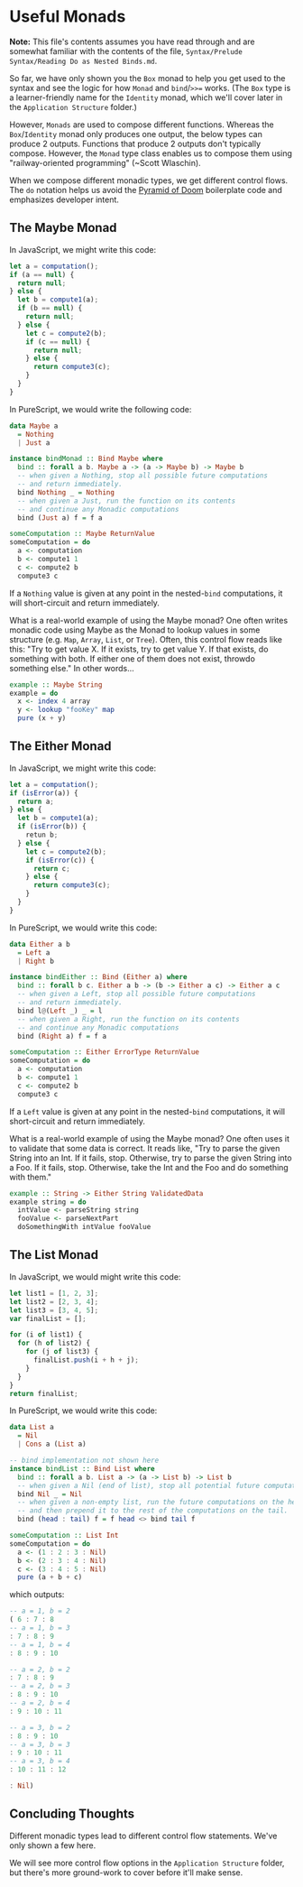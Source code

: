 # Useful Monads

**Note:** This file's contents assumes you have read through and are somewhat familiar with the contents of the file, `Syntax/Prelude Syntax/Reading Do as Nested Binds.md`.

So far, we have only shown you the `Box` monad to help you get used to the syntax and see the logic for how `Monad` and `bind`/`>>=` works. (The `Box` type is a learner-friendly name for the `Identity` monad, which we'll cover later in the `Application Structure` folder.)

However, `Monads` are used to compose different functions. Whereas the `Box`/`Identity` monad only produces one output, the below types can produce 2 outputs. Functions that produce 2 outputs don't typically compose. However, the `Monad` type class enables us to compose them using "railway-oriented programming" (~Scott Wlaschin).

When we compose different monadic types, we get different control flows. The `do` notation helps us avoid the [Pyramid of Doom](https://www.wikiwand.com/en/Pyramid_of_doom_(programming)) boilerplate code and emphasizes developer intent.

## The Maybe Monad

In JavaScript, we might write this code:
```javascript
let a = computation();
if (a == null) {
  return null;
} else {
  let b = compute1(a);
  if (b == null) {
    return null;
  } else {
    let c = compute2(b);
    if (c == null) {
      return null;
    } else {
      return compute3(c);
    }
  }
}
```

In PureScript, we would write the following code:

```purescript
data Maybe a
  = Nothing
  | Just a

instance bindMonad :: Bind Maybe where
  bind :: forall a b. Maybe a -> (a -> Maybe b) -> Maybe b
  -- when given a Nothing, stop all possible future computations
  -- and return immediately.
  bind Nothing _ = Nothing
  -- when given a Just, run the function on its contents
  -- and continue any Monadic computations
  bind (Just a) f = f a

someComputation :: Maybe ReturnValue
someComputation = do
  a <- computation
  b <- compute1 1
  c <- compute2 b
  compute3 c
```

If a `Nothing` value is given at any point in the nested-`bind` computations, it will short-circuit and return immediately.

What is a real-world example of using the Maybe monad? One often writes monadic code using Maybe as the Monad to lookup values in some structure (e.g. `Map`, `Array`, `List`, or `Tree`). Often, this control flow reads like this: "Try to get value X. If it exists, try to get value Y. If that exists, do something with both. If either one of them does not exist, throwdo something else." In other words...

```purescript
example :: Maybe String
example = do
  x <- index 4 array
  y <- lookup "fooKey" map
  pure (x + y)
```

## The Either Monad

In JavaScript, we might write this code:
```javascript
let a = computation();
if (isError(a)) {
  return a;
} else {
  let b = compute1(a);
  if (isError(b)) {
    retun b;
  } else {
    let c = compute2(b);
    if (isError(c)) {
      return c;
    } else {
      return compute3(c);
    }
  }
}
```

In PureScript, we would write this code:

```purescript
data Either a b
  = Left a
  | Right b

instance bindEither :: Bind (Either a) where
  bind :: forall b c. Either a b -> (b -> Either a c) -> Either a c
  -- when given a Left, stop all possible future computations
  -- and return immediately.
  bind l@(Left _) _ = l
  -- when given a Right, run the function on its contents
  -- and continue any Monadic computations
  bind (Right a) f = f a

someComputation :: Either ErrorType ReturnValue
someComputation = do
  a <- computation
  b <- compute1 1
  c <- compute2 b
  compute3 c
```

If a `Left` value is given at any point in the nested-`bind` computations, it will short-circuit and return immediately.

What is a real-world example of using the Maybe monad? One often uses it to validate that some data is correct. It reads like, "Try to parse the given String into an Int. If it fails, stop. Otherwise, try to parse the given String into a Foo. If it fails, stop. Otherwise, take the Int and the Foo and do something with them."

```purescript
example :: String -> Either String ValidatedData
example string = do
  intValue <- parseString string
  fooValue <- parseNextPart
  doSomethingWith intValue fooValue
```

## The List Monad

In JavaScript, we would might write this code:
```javascript
let list1 = [1, 2, 3];
let list2 = [2, 3, 4];
let list3 = [3, 4, 5];
var finalList = [];

for (i of list1) {
  for (h of list2) {
    for (j of list3) {
      finalList.push(i + h + j);
    }
  }
}
return finalList;
```

In PureScript, we would write this code:

```purescript
data List a
  = Nil
  | Cons a (List a)

-- bind implementation not shown here
instance bindList :: Bind List where
  bind :: forall a b. List a -> (a -> List b) -> List b
  -- when given a Nil (end of list), stop all potential future computations and return immediately.
  bind Nil _ = Nil
  -- when given a non-empty list, run the future computations on the head
  -- and then prepend it to the rest of the computations on the tail.
  bind (head : tail) f = f head <> bind tail f

someComputation :: List Int
someComputation = do
  a <- (1 : 2 : 3 : Nil)
  b <- (2 : 3 : 4 : Nil)
  c <- (3 : 4 : 5 : Nil)
  pure (a + b + c)
```
which outputs:
```purescript
-- a = 1, b = 2
( 6 : 7 : 8
-- a = 1, b = 3
: 7 : 8 : 9
-- a = 1, b = 4
: 8 : 9 : 10

-- a = 2, b = 2
: 7 : 8 : 9
-- a = 2, b = 3
: 8 : 9 : 10
-- a = 2, b = 4
: 9 : 10 : 11

-- a = 3, b = 2
: 8 : 9 : 10
-- a = 3, b = 3
: 9 : 10 : 11
-- a = 3, b = 4
: 10 : 11 : 12

: Nil)
```

## Concluding Thoughts

Different monadic types lead to different control flow statements. We've only shown a few here.

We will see more control flow options in the `Application Structure` folder, but there's more ground-work to cover before it'll make sense.
